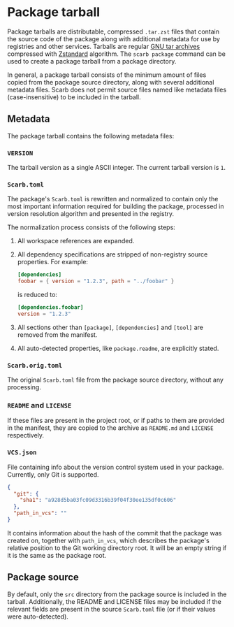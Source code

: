 # Package tarball

Package tarballs are distributable, compressed `.tar.zst` files that contain the source code of the package
along with additional metadata for use by registries and other services.
Tarballs are regular [GNU tar archives](<https://en.wikipedia.org/wiki/Tar_(computing)>) compressed
with [Zstandard](https://facebook.github.io/zstd/) algorithm.
The `scarb package` command can be used to create a package tarball from a package directory.

In general, a package tarball consists of the minimum amount of files copied from the package source directory,
along with several additional metadata files.
Scarb does not permit source files named like metadata files (case-insensitive) to be included in the tarball.

## Metadata

The package tarball contains the following metadata files:

### `VERSION`

The tarball version as a single ASCII integer.
The current tarball version is `1`.

### `Scarb.toml`

The package's `Scarb.toml` is rewritten and normalized to contain only the most important information required for
building the package, processed in version resolution algorithm and presented in the registry.

The normalization process consists of the following steps:

1. All workspace references are expanded.
2. All dependency specifications are stripped of non-registry source properties. For example:

   ```toml
   [dependencies]
   foobar = { version = "1.2.3", path = "../foobar" }
   ```

   is reduced to:

   ```toml
   [dependencies.foobar]
   version = "1.2.3"
   ```

3. All sections other than `[package]`, `[dependencies]` and `[tool]` are removed from the manifest.
4. All auto-detected properties, like `package.readme`, are explicitly stated.

### `Scarb.orig.toml`

The original `Scarb.toml` file from the package source directory, without any processing.

### `README` and `LICENSE`

If these files are present in the project root, or if paths to them are provided in the manifest, they are copied to the archive as `README.md` and `LICENSE` respectively.

### `VCS.json`

File containing info about the version control system used in your package.
Currently, only Git is supported.

```json
{
  "git": {
    "sha1": "a928d5ba03fc09d3316b39f04f30ee135df0c606"
  },
  "path_in_vcs": ""
}
```

It contains information about the hash of the commit that the package was created on, together with `path_in_vcs`, which describes the package's relative position to the Git working directory root.
It will be an empty string if it is the same as the package root.

## Package source

By default, only the `src` directory from the package source is included in the tarball.
Additionally, the README and LICENSE files may be included if the relevant fields are present in the source `Scarb.toml`
file (or if their values were auto-detected).
